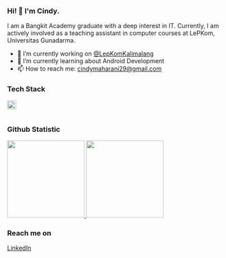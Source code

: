 ### Hi! 👋 I'm Cindy.

I am a Bangkit Academy graduate with a deep interest in IT. 
Currently, I am actively involved as a teaching assistant in computer courses at LePKom, Universitas Gunadarma.

- 🔭 I’m currently working on <a href="https://www.linkedin.com/company/lembaga-pengembangan-komputerisasi-universitas-gunadarma/mycompany/">@LepKomKalimalang</a>
- 🌱 I’m currently learning about Android Development
- 📫 How to reach me: cindymaharani29@gmail.com


### Tech Stack
  <a href="#"><img align="left" alt="Kotlin" title="Kotlin" width="21px" src="https://www.google.com/url?sa=i&url=https%3A%2F%2Fen.m.wikipedia.org%2Fwiki%2FFile%3AKotlin-logo.png&psig=AOvVaw0huCQldW51J1c_te6cFuDt&ust=1723220121632000&source=images&cd=vfe&opi=89978449&ved=0CBEQjRxqFwoTCIiVw6zl5YcDFQAAAAAdAAAAABAE" /></a>
  <br>
  <br>
  
### Github Statistic
<p align="left">
<a href="https://github.com/hara29">
  <img height="180em" src="https://github-readme-stats-eight-theta.vercel.app/api?username=hara29&show_icons=true&theme=algolia&include_all_commits=true&count_private=true"/>
  <img height="180em" src="https://github-readme-stats-eight-theta.vercel.app/api/top-langs/?username=hara29&layout=compact&langs_count=8&theme=algolia"/>
</a>
</p>

### Reach me on
<a href="https://www.linkedin.com/in/cindymhrn/">LinkedIn</a>
